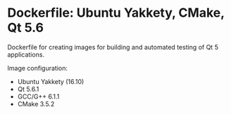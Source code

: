 # Dockerfile: Ubuntu Yakkety, CMake, Qt 5.6

Dockerfile for creating images for building and automated testing of Qt 5 applications.

Image configuration:
- Ubuntu Yakkety (16.10)
- Qt 5.6.1
- GCC/G++ 6.1.1
- CMake 3.5.2
